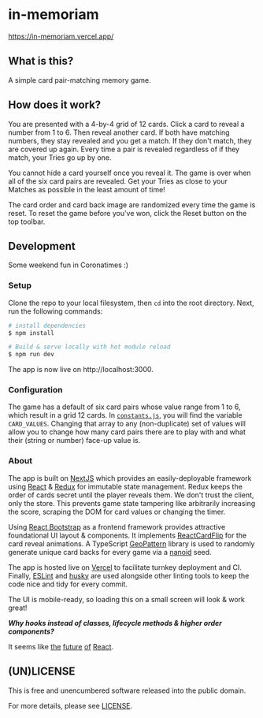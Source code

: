 # in-memoriam

https://in-memoriam.vercel.app/

## What is this?

A simple card pair-matching memory game.

## How does it work?

You are presented with a 4-by-4 grid of 12 cards. Click a card to reveal a number from 1 to 6. Then reveal another card. If both have matching numbers, they stay revealed and you get a match. If they don't match, they are covered up again. Every time a pair is revealed regardless of if they match, your Tries go up by one.

You cannot hide a card yourself once you reveal it. The game is over when all of the six card pairs are revealed. Get your Tries as close to your Matches as possible in the least amount of time!

The card order and card back image are randomized every time the game is reset. To reset the game before you've won, click the Reset button on the top toolbar.

## Development

Some weekend fun in Coronatimes :)

### Setup

Clone the repo to your local filesystem, then `cd` into the root directory. Next, run the following commands:

```bash
# install dependencies
$ npm install

# Build & serve locally with hot module reload
$ npm run dev
```

The app is now live on http://localhost:3000.

### Configuration

The game has a default of six card pairs whose value range from 1 to 6, which result in a grid 12 cards. In [`constants.js`](/lib/constants.js), you will find the variable `CARD_VALUES`. Changing that array to any (non-duplicate) set of values will allow you to change how many card pairs there are to play with and what their (string or number) face-up value is.

### About

The app is built on [NextJS](https://nextjs.org/) which provides an easily-deployable framework using [React](https://reactjs.org/) & [Redux](https://redux.js.org/) for immutable state management. Redux keeps the order of cards secret until the player reveals them. We don't trust the client, only the store. This prevents game state tampering like arbitrarily increasing the score, scraping the DOM for card values or changing the timer.

Using [React Bootstrap](https://react-bootstrap.github.io/) as a frontend framework provides attractive foundational UI layout & components. It implements [ReactCardFlip](https://github.com/AaronCCWong/react-card-flip) for the card reveal animations. A TypeScript [GeoPattern](https://github.com/mooyoul/geo-pattern) library is used to randomly generate unique card backs for every game via a [nanoid](https://github.com/ai/nanoid) seed.

The app is hosted live on [Vercel](https://vercel.com/) to facilitate turnkey deployment and CI. Finally, [ESLint](https://eslint.org/) and [husky](https://github.com/typicode/husky) are used alongside other linting tools to keep the code nice and tidy for every commit.

The UI is mobile-ready, so loading this on a small screen will look & work great!

***Why hooks instead of classes, lifecycle methods & higher order components?***

It seems like [the](https://overreacted.io/a-complete-guide-to-useeffect/) [future](https://blog.bitsrc.io/6-reasons-to-use-react-hooks-instead-of-classes-7e3ee745fe04) [of](https://blog.logrocket.com/why-you-should-adopt-react-hooks-instead-of-classes/) [React](https://reactjs.org/docs/hooks-faq.html).

## (UN)LICENSE

This is free and unencumbered software released into the public domain.

For more details, please see [LICENSE](/LICENSE).

